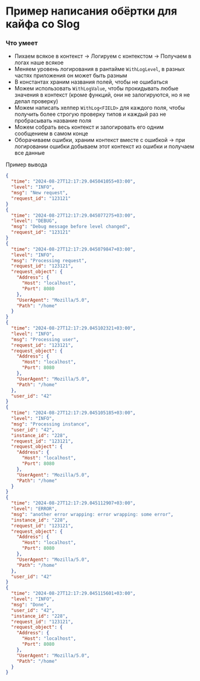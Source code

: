 # Пример написания обёртки для кайфа со Slog


### Что умеет

- Пихаем всякое в контекст -> Логируем с контекстом -> Получаем в логах наше всякое 
- Меняем уровень логирования в рантайме `WithLogLevel`, в разных частях приложения он может быть разным
- В константах храним названия полей, чтобы не ошибаться
- Можем использовать `WithLogValue`, чтобы прокидывать любые значения в контекст (кроме функций, они не залогируются, но я не делал проверку)
- Можем написать хелпер `WithLog<FIELD>` для каждого поля, чтобы получить более строгую проверку типов и каждый раз не пробрасывать название поля
- Можем собрать весь контекст и залогировать его одним сообщением в самом конце
- Оборачиваем ошибки, храним контекст вместе с ошибкой -> при логировании ошибки добываем этот контекст из ошибки и получаем все данные


Пример вывода
```json
{
  "time": "2024-08-27T12:17:29.045041055+03:00",
  "level": "INFO",
  "msg": "New request",
  "request_id": "123121"
}
{
  "time": "2024-08-27T12:17:29.045077275+03:00",
  "level": "DEBUG",
  "msg": "Debug message before level changed",
  "request_id": "123121"
}
{
  "time": "2024-08-27T12:17:29.045079847+03:00",
  "level": "INFO",
  "msg": "Processing request",
  "request_id": "123121",
  "request_object": {
    "Address": {
      "Host": "localhost",
      "Port": 8080
    },
    "UserAgent": "Mozilla/5.0",
    "Path": "/home"
  }
}
{
  "time": "2024-08-27T12:17:29.045102321+03:00",
  "level": "INFO",
  "msg": "Processing user",
  "request_id": "123121",
  "request_object": {
    "Address": {
      "Host": "localhost",
      "Port": 8080
    },
    "UserAgent": "Mozilla/5.0",
    "Path": "/home"
  },
  "user_id": "42"
}
{
  "time": "2024-08-27T12:17:29.045105185+03:00",
  "level": "INFO",
  "msg": "Processing instance",
  "user_id": "42",
  "instance_id": "228",
  "request_id": "123121",
  "request_object": {
    "Address": {
      "Host": "localhost",
      "Port": 8080
    },
    "UserAgent": "Mozilla/5.0",
    "Path": "/home"
  }
}
{
  "time": "2024-08-27T12:17:29.045112907+03:00",
  "level": "ERROR",
  "msg": "another error wrapping: error wrapping: some error",
  "instance_id": "228",
  "request_id": "123121",
  "request_object": {
    "Address": {
      "Host": "localhost",
      "Port": 8080
    },
    "UserAgent": "Mozilla/5.0",
    "Path": "/home"
  },
  "user_id": "42"
}
{
  "time": "2024-08-27T12:17:29.045115601+03:00",
  "level": "INFO",
  "msg": "Done",
  "user_id": "42",
  "instance_id": "228",
  "request_id": "123121",
  "request_object": {
    "Address": {
      "Host": "localhost",
      "Port": 8080
    },
    "UserAgent": "Mozilla/5.0",
    "Path": "/home"
  }
}
```